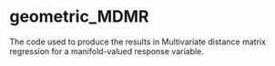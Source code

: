 # geometric_MDMR
 The code used to produce the results in Multivariate distance matrix regression for a manifold-valued response variable.
